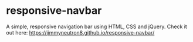 # responsive-navbar

A simple, responsive navigation bar using HTML, CSS and jQuery.
Check it out here: https://jimmyneutron8.github.io/responsive-navbar/
